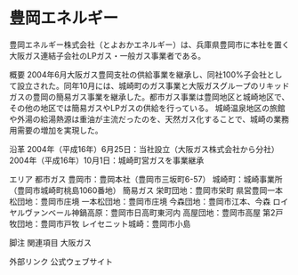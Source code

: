 # 豊岡エネルギー

豊岡エネルギー株式会社（とよおかエネルギー）は、兵庫県豊岡市に本社を置く大阪ガス連結子会社のLPガス・一般ガス事業者である。

概要
2004年6月大阪ガス豊岡支社の供給事業を継承し、同社100%子会社として設立された。同年10月には、城崎町のガス事業と大阪ガスグループのリキッドガスの豊岡の簡易ガス事業を継承した。都市ガス事業は豊岡地区と城崎地区で、その他の地区では簡易ガスやLPガスの供給を行っている。
城崎温泉地区の旅館や外湯の給湯熱源は重油が主流だったのを、天然ガス化することで、城崎の業務用需要の増加を実現した。

沿革
2004年（平成16年）6月25日：当社設立（大阪ガス株式会社から分社）
2004年（平成16年）10月1日：城崎町営ガスを事業継承

エリア
都市ガス
豊岡市：豊岡本社（豊岡市三坂町6-57）
城崎町：城崎事業所（豊岡市城崎町桃島1060番地）
簡易ガス
栄町団地：豊岡市栄町
県営豊岡一本松団地：豊岡市庄境
一本松団地：豊岡市庄境
今森団地：豊岡市江本、今森
ロイヤルヴァンベール神鍋高原：豊岡市日高町東河内
高屋団地：豊岡市高屋
第2戸牧団地：豊岡市戸牧
レイセニット城崎：豊岡市小島

脚注
関連項目
大阪ガス

外部リンク
公式ウェブサイト